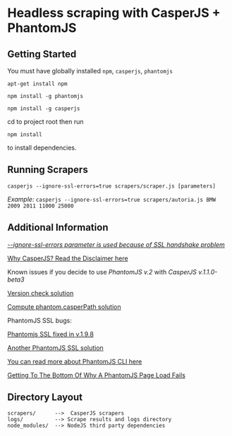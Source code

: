# Headless scraping with CasperJS + PhantomJS


## Getting Started

You must have globally installed `npm`, `casperjs`, `phantomjs`

`apt-get install npm`

`npm install -g phantomjs`

`npm install -g casperjs`

cd to project root then run

```
npm install
```

to install dependencies.

## Running Scrapers

`casperjs --ignore-ssl-errors=true scrapers/scraper.js [parameters]`


*Example:* `casperjs --ignore-ssl-errors=true scrapers/autoria.js BMW 2009 2011 11000 25000`


## Additional Information 

*[--ignore-ssl-errors parameter is used because of SSL handshake problem](https://newspaint.wordpress.com/2013/04/25/getting-to-the-bottom-of-why-a-phantomjs-page-load-fails/)*

[Why CasperJS? Read the Disclaimer here](http://stackoverflow.com/a/11228457)

Known issues if you decide to use *PhantomJS v.2* with *CasperJS v.1.1.0-beta3* 

[Version check solution](http://stackoverflow.com/questions/28656768/issues-running-casperjs-with-phantomjs2-0-0-on-mac-yosemite)

[Compute phantom.casperPath solution](https://github.com/n1k0/casperjs/issues/1150)

PhantomJS SSL bugs:

[Phantomjs SSL fixed in v.1.9.8](http://stackoverflow.com/questions/28174204/java-phantomjs-and-selenium-ignore-ssl-errors)

[Another PhantomJS SSL solution](http://stackoverflow.com/questions/12021578/phantomjs-failing-to-open-https-site)

[You can read more about PhantomJS CLI here](http://phantomjs.org/api/command-line.html)

[Getting To The Bottom Of Why A PhantomJS Page Load Fails](https://newspaint.wordpress.com/2013/04/25/getting-to-the-bottom-of-why-a-phantomjs-page-load-fails/)

## Directory Layout

```
scrapers/      -->  CasperJS scrapers
logs/          --> Scrape results and logs directory
node_modules/  --> NodeJS third party dependencies
```
